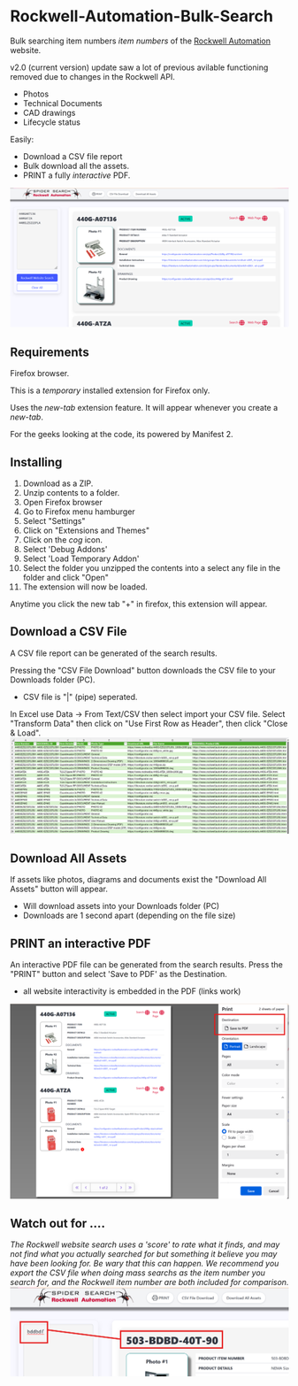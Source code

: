 # Rockwell-Automation-Bulk-Search
Bulk searching item numbers _item numbers_ of the [Rockwell Automation]([https://www.nhp.com.au](https://www.rockwellautomation.com/en-us.html)) website.

v2.0 (current version) update saw a lot of previous avilable functioning removed due to changes in the Rockwell API.

* Photos
* Technical Documents
* CAD drawings
* Lifecycle status

Easily:
* Download a CSV file report
* Bulk download all the assets.
* PRINT a fully _interactive_ PDF.

![Bulk search Rockwell Automation](screenshots/Rockwell-Bulk-Search-v2-1.png)


## Requirements
Firefox browser.

This is a *temporary* installed extension for Firefox only.

Uses the _new-tab_ extension feature. It will appear whenever you create a _new-tab_.

For the geeks looking at the code, its powered by Manifest 2.

## Installing

1. Download as a ZIP.
2. Unzip contents to a folder.
3. Open Firefox browser
4. Go to Firefox menu hamburger
5. Select "Settings"
6. Click on "Extensions and Themes"
7. Click on the _cog_ icon.
8. Select 'Debug Addons'
9. Select 'Load Temporary Addon'
10. Select the folder you unzipped the contents into a select any file in the folder and click "Open"
11. The extension will now be loaded.

Anytime you click the new tab "+" in firefox, this extension will appear.

## Download a CSV File

A CSV file report can be generated of the search results.

Pressing the "CSV File Download" button downloads the CSV file to your Downloads folder (PC).
- CSV file is "|" (pipe) seperated.

In Excel use Data -> From Text/CSV then select import your CSV file.
Select "Transform Data" then click on "Use First Row as Header", then click "Close & Load".
![Bulk search Rockwell Automation](screenshots/Rockwell-Bulk-Search-v2-3.png)

## Download All Assets

If assets like photos, diagrams and documents exist the "Download All Assets" button will appear.
- Will download assets into your Downloads folder (PC)
- Downloads are 1 second apart (depending on the file size)

## PRINT an interactive PDF

An interactive PDF file can be generated from the search results.
Press the "PRINT" button and select 'Save to PDF' as the Destination.
- all website interactivity is embedded in the PDF (links work)

![Bulk search Rockwell Automation](screenshots/Rockwell-Bulk-Search-v2-2.png)

## Watch out for ....

_The Rockwell website search uses a 'score' to rate what it finds, and may not find what you actually searched for but something it believe you may have been looking for.
Be wary that this can happen.
We recommend you export the CSV file when doing mass searchs as the item number you search for, and the Rockwell item number are both included for comparison._
![Bulk search Rockwell Automation](screenshots/Rockwell-Bulk-Search-v2-4.png)

